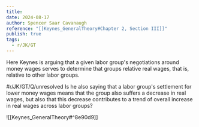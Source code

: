 ```yaml
---
title: 
date: 2024-08-17
author: Spencer Saar Cavanaugh
reference: "[[Keynes_GeneralTheory#Chapter 2, Section III]]"
publish: true
tags:
  - r/JK/GT
---
```




Here Keynes is arguing that a given labor group's negotiations around money wages serves to determine that groups relative real wages, that is, relative to other labor groups.

#r/JK/GT/Q/unresolved Is he also saying that a labor group's settlement for lower money wages means that the group also suffers a decrease in real wages, but also that this decrease contributes to a trend of overall increase in real wages across labor groups?

![[Keynes_GeneralTheory#^8e90d9]]
